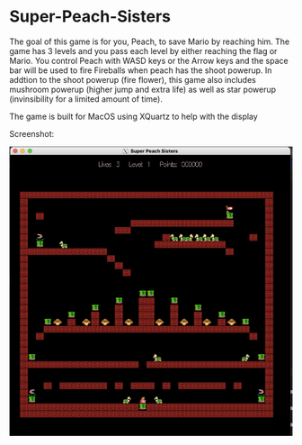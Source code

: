 # Super-Peach-Sisters

The goal of this game is for you, Peach, to save Mario by reaching him. The game has 3 levels and you pass each level by either reaching the flag or Mario. You control Peach with WASD keys or the Arrow keys and the space bar will be used to fire Fireballs when peach has the shoot powerup. In addtion to the shoot powerup (fire flower), this game also includes mushroom powerup (higher jump and extra life) as well as star powerup (invinsibility for a limited amount of time).

The game is built for MacOS using XQuartz to help with the display

Screenshot:

![Super Peach Sisters Screenshot](https://github.com/trevorcaii/images/blob/f9d345b133439873fb005b1645c1d25ccb8127ba/Screen%20Shot%202022-08-19%20at%206.15.20%20PM.png)
